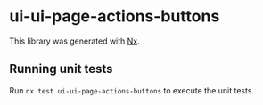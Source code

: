 # ui-ui-page-actions-buttons

This library was generated with [Nx](https://nx.dev).

## Running unit tests

Run `nx test ui-ui-page-actions-buttons` to execute the unit tests.
